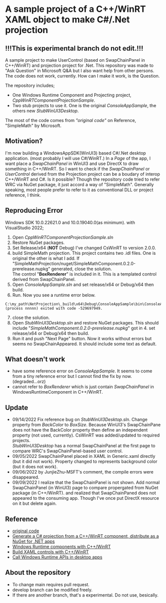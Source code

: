 # A sample project of a C++/WinRT XAML object to make C#/.Net projection

## !!!This is experimental branch do not edit.!!!

A sample project to make UserControl (based on SwapChainPanel in C++/WinRT) and projection project for .Net.
This repository was made to "Ask Question" in Microsoft Q&A but I also want help from other persons. The code does not work, currently. How can I make it work, is the Question.

The repository includes;

- One Windows Runtime Component and Projecting project, _CppWinRTComponentProjectionSample_.
- Two stub projects to use it. One is the original _ConsoleAppSample_, the others new _StubWinUI3Desktop_.

The most of the code comes from _"original code"_ on Reference, "SimpleMath" by Microsoft.

## Motivation?

I'm now building a WindowsAppSDK(WinUI3) based C#/.Net desktop application. (most probably I will use C#/WinRT.)
In a *Page* of the app, I want place a *SwapChainPanel* in WinUI3 and use DirectX to draw something in C++/WinRT. So I want to check if the *SwapChainPanel* or *UserControl* derived from the Projection project can be a boudary of interop C++/WinRT and C#.
Is it possible?
Though the repository code tried to refer WRC via NuGet package, it just accord a way of "SimpleMath". Generally speaking, most people prefer to refer to it as conventional DLL or project reference, I think.


## Reproducing Error

Windows SDK 10.0.22621.0 and 10.0.19040.0(as minimum).
with VisualStudio 2022;

1) Open _CppWinRTComponentProjectionSample.sln_
2) Restore NuGet packages.
3) Set Release/x64 (**NOT** Debug) I've changed CsWinRT to version 2.0.0.
4) build SimpleMath projection. This project contains two .idl files. One is original the other is what I add. If "SimpleMathProjection/nuget/SimpleMathComponent.0.2.0-prerelease.nupkg" generated, close the solution.<br>
The control "**BoxRenderer**" is included in it. This is a templated control derived from SwapChainPanel.
5) Open _ConsoleAppSample.sln_ and set release/x64 or Debug/x64 then build.
6) Run. Now you see a runtime error below.
```
C:\my_path\NetProjection\_build\x64\Debug\ConsoleAppSample\bin\ConsoleAppSample.exe (process nnnnn) exited with code -529697949.
```
7) close the solution.
8) Open _StubWinUI3Desktop.sln_ and restore NuGet packages. This should include "_SimpleMathComponent.0.2.0-prerelease.nupkg_" got in 4.
set release/x64 or Debug/x64 then build.
9) Run it and push "Next Page" button. Now it works without errors but seems no SwapChainAppeared. It should include some text as default.

## What doesn't work

- have some reference error on _ConsoleAppSample_. It seems to come from a tiny reference error but I cannot find the fix by now. (degraded...orz)
- cannot refer to *BoxRenderer* which is just contain *SwapChainPanel* in WindowsRuntimeComponent in C++/WinRT. 

## Update

- 09/14/2022 Fix reference bug on _StubWinUI3Desktop.sln_. Change property from _BackColor_ to _BoxSize_. Because WinUI3's SwapChainPane does not have the BackColor property then define an independent property (not used, currently). CsWinRT was added/updated to required projects.<br>
_StubWinUI3Desktop_ has a normal SwapChainPanel at the first page to compare WRC's SwapChainPanel-based user control.
- 09/05/2022 SwapChainPanel placed in XAML in Generic.xaml directly (but it did not work). Property changed to represents background color (but it does not work).
- 09/06/2022 by JunjieZhu-MSFT's comment, the compile errors were disappeared.
- 09/09/2022 I realize that the SwapChainPanel is not shown. Add normal SwapChainPanel (in WinUI3) page to compare propergated from NuGet package (in C++/WinRT). and realized that SwapChainPaned does not appeared to the consuming app. Though I've once put DirectX resource on it but delete again.

## Reference

- [original code](https://github.com/microsoft/CsWinRT/tree/master/src/Samples/NetProjectionSample)
- [Generate a C# projection from a C++/WinRT component, distribute as a NuGet for .NET apps](https://docs.microsoft.com/en-us/windows/apps/develop/platform/csharp-winrt/net-projection-from-cppwinrt-component)
- [Windows Runtime components with C++/WinRT](https://docs.microsoft.com/en-us/windows/uwp/winrt-components/create-a-windows-runtime-component-in-cppwinrt)
- [Build XAML controls with C++/WinRT](https://docs.microsoft.com/en-us/windows/apps/winui/winui3/xaml-templated-controls-cppwinrt-winui-3)
- [Call Windows Runtime APIs in desktop apps](https://docs.microsoft.com/en-us/windows/apps/desktop/modernize/desktop-to-uwp-enhance)

## About the repository
- To change main requires pull request.
- develop branch can be modified freely.
- If there are another branch, that's a experimental. Do not use, besically.